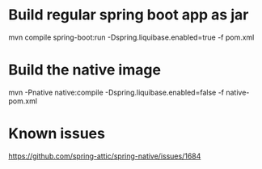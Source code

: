 # Build regular spring boot app as jar
mvn compile spring-boot:run -Dspring.liquibase.enabled=true -f pom.xml

# Build the native image
mvn -Pnative native:compile -Dspring.liquibase.enabled=false -f native-pom.xml

# Known issues
https://github.com/spring-attic/spring-native/issues/1684
